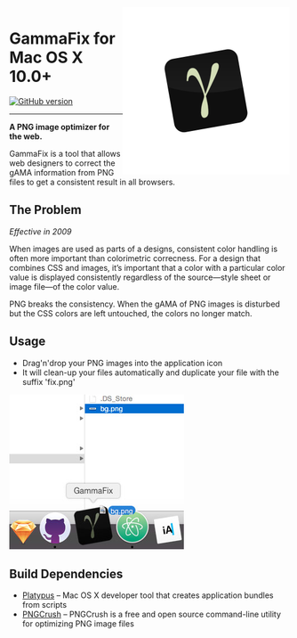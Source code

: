 <img align="right" src="assets/gammafix-logo.png">

# GammaFix for Mac OS X 10.0+

[![GitHub version](https://badge.fury.io/gh/maltewassermann%2Fgammafix.svg)](https://badge.fury.io/gh/maltewassermann%2Fgammafix)

---

__A PNG image optimizer for the web.__

GammaFix is a tool that allows web designers to correct the gAMA information from PNG files to get a consistent result in all browsers.

## The Problem
*Effective in 2009*

When images are used as parts of a designs, consistent color handling is often more important than colorimetric correcness. For a design that combines CSS and images, it’s important that a color with a particular color value is displayed consistently regardless of the source—style sheet or image file—of the color value.

PNG breaks the consistency. When the gAMA of PNG images is disturbed but the CSS colors are left untouched, the colors no longer match.

## Usage
- Drag'n'drop your PNG images into the application icon
- It will clean-up your files automatically and duplicate your file with the suffix 'fix.png'

![Usage](assets/usage.jpg)

## Build Dependencies
- [Platypus](http://sveinbjorn.org/platypus) – Mac OS X developer tool that creates application bundles from scripts
- [PNGCrush](http://pmt.sourceforge.net/pngcrush) – PNGCrush is a free and open source command-line utility for optimizing PNG image files
